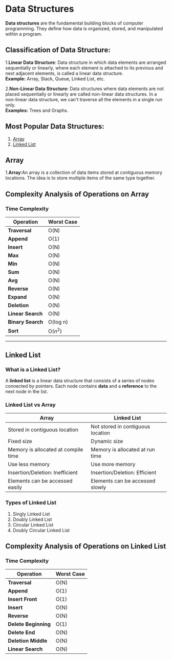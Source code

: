 # Data Structures

****Data structures**** are the fundamental building blocks of computer programming. They define how data is organized, stored, and manipulated within a program.

## ****Classification of Data Structure:****

1.****Linear Data Structure****: Data structure in which data elements are arranged sequentially or linearly, where each element is attached to its previous and next adjacent elements, is called a linear data structure.  
****Example:**** Array, Stack, Queue, Linked List, etc.

2.****Non-Linear Data Structure:**** Data structures where data elements are not placed sequentially or linearly are called non-linear data structures. In a non-linear data structure, we can't traverse all the elements in a single run only.  
****Examples:**** Trees and Graphs.

## ****Most Popular Data Structures:****

1. [Array](#array)
2. [Linked List](#linked-list)

## Array

1.**Array**:An array is a collection of data items stored at contiguous memory locations. The idea is to store multiple items of the same type together.

## Complexity Analysis of Operations on Array

### Time Complexity

| Operation             | Worst Case |
| --------------------- | ---------- |
| ****Traversal****     | O(N)       |
| ****Append****        | O(1)       |
| ****Insert****        | O(N)       |
| ****Max****           | O(N)       |
| ****Min****           | O(N)       |
| ****Sum****           | O(N)       |
| ****Avg****           | O(N)       |
| ****Reverse****       | O(N)       |
| ****Expand****        | O(N)       |
| ****Deletion****      | O(N)       |
| ****Linear Search**** | O(N)       |
| ****Binary Search**** | O(log n)   |
| ****Sort****          | O($n^2$)   |
---

## Linked List

### What is a Linked List?

A ****linked list**** is a linear data structure that consists of a series of nodes connected by pointers. Each node contains ****data**** and a ****reference**** to the next node in the list.

### Linked List vs Array

| Array                               | Linked List                       |
| ----------------------------------- | --------------------------------- |
| Stored in contiguous location       | Not stored in contiguous location |
| Fixed size                          | Dynamic size                      |
| Memory is allocated at compile time | Memory is allocated at run time   |
| Use less memory                     | Use more memory                   |
| Insertion/Deletion: Inefficient     | Insertion/Deletion: Efficient     |
| Elements can be accessed easily     | Elements can be accessed slowly   |

### Types of Linked List

1. Singly Linked List
2. Doubly Linked List
3. Circular Linked List
4. Doubly Circular Linked List

## Complexity Analysis of Operations on Linked List

### Time Complexity

| Operation                | Worst Case |
| ------------------------ | ---------- |
| ****Traversal****        | O(N)       |
| ****Append****           | O(1)       |
| ****Insert Front****     | O(1)       |
| ****Insert****           | O(N)       |
| ****Reverse****          | O(N)       |
| ****Delete Beginning**** | O(1)       |
| ****Delete End****       | O(N)       |
| ****Deletion Middle****  | O(N)       |
| ****Linear Search****    | O(N)       |
